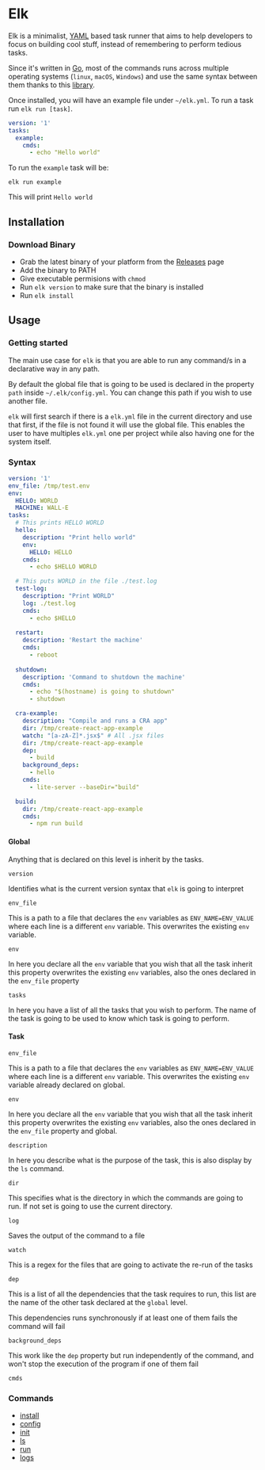Elk
================

Elk is a minimalist, [YAML][yaml] based task runner that aims to help developers 
to focus on building cool stuff, instead of remembering to perform tedious 
tasks.

Since it's written in [Go][go], most of the commands runs across multiple 
operating systems (`linux`, `macOS`, `Windows`) and use the same syntax between
them thanks to this [library][sh].

Once installed, you will have an example file under `~/elk.yml`. 
To run a task run `elk run [task]`.

```yml
version: '1'
tasks:
  example:
    cmds:
      - echo "Hello world"
```

To run the `example` task will be:

```
elk run example
```

This will print `Hello world`


## Installation

### Download Binary
- Grab the latest binary of your platform from the [Releases][releases] page
- Add the binary to PATH
- Give executable permisions with `chmod`
- Run `elk version` to make sure that the binary is installed
- Run `elk install`

## Usage

### Getting started
The main use case for `elk` is that you are able to run any command/s in a declarative way 
in any path. 

By default the global file that is going to be used is declared in the property
`path` inside `~/.elk/config.yml`. You can change this path if you wish to use another file.

`elk` will first search if there is a `elk.yml` file in the current directory and use that 
first, if the file is not found it will use the global file. This enables the user to have 
multiples `elk.yml` one per project while also having one for the system itself.

### Syntax

```yml
version: '1'
env_file: /tmp/test.env
env:
  HELLO: WORLD
  MACHINE: WALL-E
tasks:
  # This prints HELLO WORLD
  hello:
    description: "Print hello world"
    env:
      HELLO: HELLO
    cmds:
      - echo $HELLO WORLD 

  # This puts WORLD in the file ./test.log
  test-log:
    description: "Print WORLD"
    log: ./test.log
    cmds:
      - echo $HELLO 
    
  restart:
    description: 'Restart the machine'
    cmds:
      - reboot
  
  shutdown:
    description: 'Command to shutdown the machine'
    cmds:
      - echo "$(hostname) is going to shutdown"
      - shutdown

  cra-example:
    description: "Compile and runs a CRA app"
    dir: /tmp/create-react-app-example
    watch: "[a-zA-Z]*.jsx$" # All .jsx files
    dir: /tmp/create-react-app-example
    dep:
      - build
    background_deps:
      - hello
    cmds:
      - lite-server --baseDir="build"

  build:
    dir: /tmp/create-react-app-example
    cmds:
      - npm run build
```

#### Global
Anything that is declared on this level is inherit by the tasks.

`version`

Identifies what is the current version syntax that `elk` is going to interpret

`env_file`

This is a path to a file that declares the `env` variables as `ENV_NAME=ENV_VALUE` 
where each line is a different `env` variable. This overwrites the existing `env`
variable.

`env`

In here you declare all the `env` variable that you wish that all the task inherit
this property overwrites the existing `env` variables, also the ones declared in
the `env_file` property

`tasks`

In here you have a list of all the tasks that you wish to perform. The name 
of the task is going to be used to know which task is going to perform.


#### Task
`env_file`

This is a path to a file that declares the `env` variables as `ENV_NAME=ENV_VALUE` 
where each line is a different `env` variable. This overwrites the existing `env`
variable already declared on global.

`env`

In here you declare all the `env` variable that you wish that all the task inherit
this property overwrites the existing `env` variables, also the ones declared in
the `env_file` property and global.

`description`

In here you describe what is the purpose of the task, this is also display by the
`ls` command.

`dir`

This specifies what is the directory in which the commands are going to run. If not
set is going to use the current directory.

`log`

Saves the output of the command to a file

`watch` 

This is a regex for the files that are going to activate the re-run of the tasks

`dep`

This is a list of all the dependencies that the task requires to run, this list are 
the name of the other task declared at the `global` level.

This dependencies runs synchronously if at least one of them fails the command will fail

`background_deps`

This work like the `dep` property but run independently of the command, and won't stop 
the execution of the program if one of them fail

`cmds`

### Commands
- [install](docs/install.md)
- [config](docs/config.md)
- [init](docs/init.md)
- [ls](docs/ls.md)
- [run](docs/run.md)
- [logs](docs/logs.md)


[go]: https://golang.org/
[yaml]: https://yaml.org/
[sh]: https://github.com/mvdan/sh
[releases]: https://github.com/jjzcru/elk/releases